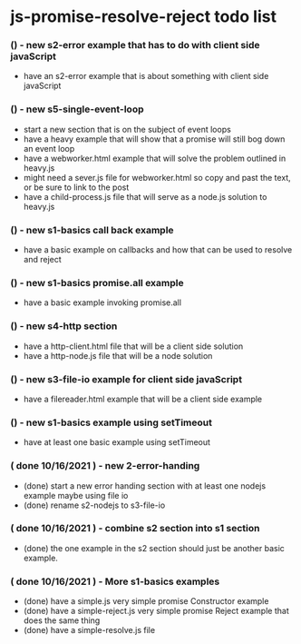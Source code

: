 # js-promise-resolve-reject todo list

### () - new s2-error example that has to do with client side javaScript
* have an s2-error example that is about something with client side javaScript

### () - new s5-single-event-loop
* start a new section that is on the subject of event loops
* have a heavy example that will show that a promise will still bog down an event loop
* have a webworker.html example that will solve the problem outlined in heavy.js
* might need a sever.js file for webworker.html  so copy and past the text, or be sure to link to the post
* have a child-process.js file that will serve as a node.js solution to heavy.js

### () - new s1-basics call back example
* have a basic example on callbacks and how that can be used to resolve and reject

### () - new s1-basics promise.all example
* have a basic example invoking promise.all

### () - new s4-http section
* have a http-client.html file that will be a client side solution
* have a http-node.js file that will be a node solution

### () - new s3-file-io example for client side javaScript
* have a filereader.html example that will be a client side example

### () - new s1-basics example using setTimeout
* have at least one basic example using setTimeout

### ( done 10/16/2021 ) - new 2-error-handing
* (done) start a new error handing section with at least one nodejs example maybe using file io
* (done) rename s2-nodejs to s3-file-io

### ( done 10/16/2021 ) - combine s2 section into s1 section
* (done) the one example in the s2 section should just be another basic example.

### ( done 10/16/2021 ) - More s1-basics examples
* (done) have a simple.js very simple promise Constructor example
* (done) have a simple-reject.js very simple promise Reject example that does the same thing
* (done) have a simple-resolve.js file